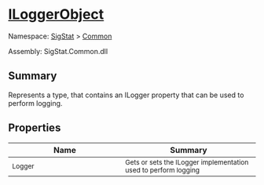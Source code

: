 # [ILoggerObject](./ILoggerObject.md)

Namespace: [SigStat]() > [Common](./README.md)

Assembly: SigStat.Common.dll

## Summary
Represents a type, that contains an ILogger property that can be used to perform logging.

## Properties

| Name<a href="#"><img width=475></a> | Summary<a href="#"><img width=475></a> | 
| --- | --- | 
| <sub>Logger</sub>| <sub>Gets or sets the ILogger implementation used to perform logging</sub>| <br>


